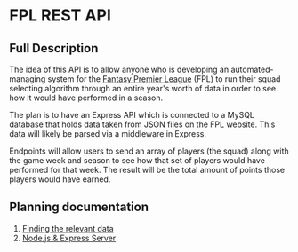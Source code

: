 # FPL REST API

## Full Description

The idea of this API is to allow anyone who is developing an automated-managing system for the [Fantasy Premier League](http://fantasy.premierleague.com) (FPL) to run their squad selecting algorithm through an entire year's worth of data in order to see how it would have performed in a season.

The plan is to have an Express API which is connected to a MySQL database that holds data taken from JSON files on the FPL website. This data will likely be parsed via a middleware in Express.

Endpoints will allow users to send an array of players (the squad) along with the game week and season to see how that set of players would have performed for that week. The result will be the total amount of points those players would have earned. 

## Planning documentation

1. [Finding the relevant data](https://github.com/CraigRonald555/FPL-Squad-Selecting-Algorithm-Testing-API/blob/master/Documentation/locating_data.md)
2. [Node.js & Express Server](https://github.com/CraigRonald555/FPL-Squad-Selecting-Algorithm-Testing-API/blob/master/Documentation/nodejs_express_server.md)
